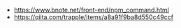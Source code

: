 - https://www.bnote.net/front-end/npm_command.html
- https://qiita.com/trapple/items/a8a91f9ba8d550c49ccf